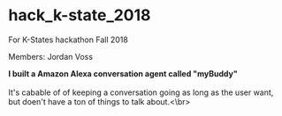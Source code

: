 # hack_k-state_2018
For K-States hackathon Fall 2018

Members:
Jordan Voss

<strong>I built a Amazon Alexa conversation agent called "myBuddy"</strong></br>
</br>
It's cabable of of keeping a conversation going as long as the user want, but doen't have a ton of things to talk about.<\br>
